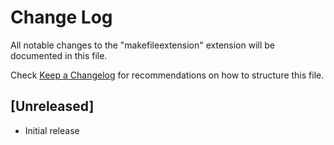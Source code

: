 # Change Log

All notable changes to the "makefileextension" extension will be documented in this file.

Check [Keep a Changelog](http://keepachangelog.com/) for recommendations on how to structure this file.

## [Unreleased]

- Initial release